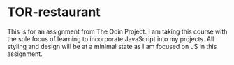 # TOR-restaurant
This is for an assignment from The Odin Project. I am taking this course with the sole focus of learning to incorporate JavaScript into my projects. All styling and design will be at a minimal state as I am focused on JS in this assignment.
